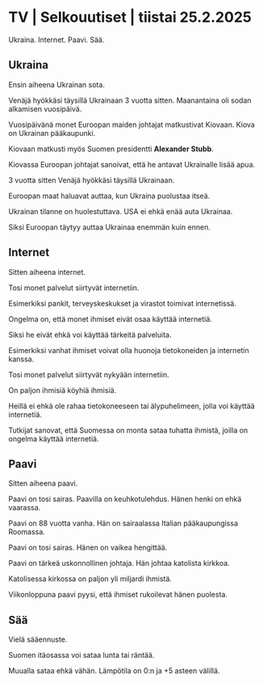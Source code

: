 # TV \| Selkouutiset \| tiistai 25.2.2025

Ukraina. Internet. Paavi. Sää.

## Ukraina

Ensin aiheena Ukrainan sota.

Venäjä hyökkäsi täysillä Ukrainaan 3 vuotta sitten. Maanantaina oli sodan alkamisen vuosipäivä.

Vuosipäivänä monet Euroopan maiden johtajat matkustivat Kiovaan. Kiova on Ukrainan pääkaupunki.

Kiovaan matkusti myös Suomen presidentti **Alexander Stubb**.

Kiovassa Euroopan johtajat sanoivat, että he antavat Ukrainalle lisää apua.

3 vuotta sitten Venäjä hyökkäsi täysillä Ukrainaan.

Euroopan maat haluavat auttaa, kun Ukraina puolustaa itseä.

Ukrainan tilanne on huolestuttava. USA ei ehkä enää auta Ukrainaa.

Siksi Euroopan täytyy auttaa Ukrainaa enemmän kuin ennen.

## Internet

Sitten aiheena internet.

Tosi monet palvelut siirtyvät internetiin.

Esimerkiksi pankit, terveyskeskukset ja virastot toimivat internetissä.

Ongelma on, että monet ihmiset eivät osaa käyttää internetiä.

Siksi he eivät ehkä voi käyttää tärkeitä palveluita.

Esimerkiksi vanhat ihmiset voivat olla huonoja tietokoneiden ja internetin kanssa.

Tosi monet palvelut siirtyvät nykyään internetiin.

On paljon ihmisiä köyhiä ihmisiä.

Heillä ei ehkä ole rahaa tietokoneeseen tai älypuhelimeen, jolla voi käyttää internetiä.

Tutkijat sanovat, että Suomessa on monta sataa tuhatta ihmistä, joilla on ongelma käyttää internetiä.

## Paavi

Sitten aiheena paavi.

Paavi on tosi sairas. Paavilla on keuhkotulehdus. Hänen henki on ehkä vaarassa.

Paavi on 88 vuotta vanha. Hän on sairaalassa Italian pääkaupungissa Roomassa.

Paavi on tosi sairas. Hänen on vaikea hengittää.

Paavi on tärkeä uskonnollinen johtaja. Hän johtaa katolista kirkkoa.

Katolisessa kirkossa on paljon yli miljardi ihmistä.

Viikonloppuna paavi pyysi, että ihmiset rukoilevat hänen puolesta.

## Sää

Vielä sääennuste.

Suomen itäosassa voi sataa lunta tai räntää.

Muualla sataa ehkä vähän. Lämpötila on 0:n ja +5 asteen välillä.

